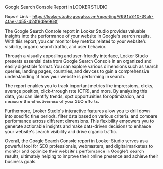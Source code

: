 Google Search Console Report in LOOKER STUDIO

Report Link - https://lookerstudio.google.com/reporting/6994b840-30a5-4fae-a455-424f9d9e963f

The Google Search Console report in Looker Studio provides valuable insights into the performance of your website in Google's search results. With this report, you can monitor key metrics related to your website's visibility, organic search traffic, and user behavior.

Through a visually appealing and user-friendly interface, Looker Studio presents essential data from Google Search Console in an organized and easily digestible format. You can explore various dimensions such as search queries, landing pages, countries, and devices to gain a comprehensive understanding of how your website is performing in search.

The report enables you to track important metrics like impressions, clicks, average position, click-through rate (CTR), and more. By analyzing this data, you can identify trends, spot opportunities for optimization, and measure the effectiveness of your SEO efforts.

Furthermore, Looker Studio's interactive features allow you to drill down into specific time periods, filter data based on various criteria, and compare performance across different dimensions. This flexibility empowers you to generate actionable insights and make data-driven decisions to enhance your website's search visibility and drive organic traffic.

Overall, the Google Search Console report in Looker Studio serves as a powerful tool for SEO professionals, webmasters, and digital marketers to monitor and optimize their website's performance in Google's search results, ultimately helping to improve their online presence and achieve their business goals.
